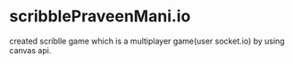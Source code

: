 # scribblePraveenMani.io
created scriblle game which is a multiplayer game(user socket.io) by using canvas api.
